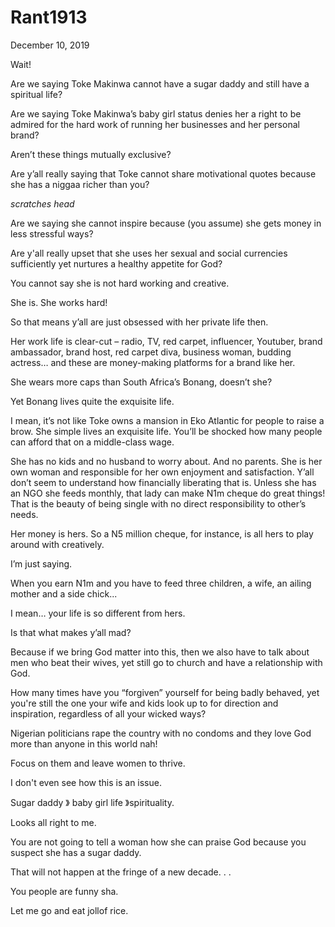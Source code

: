 #  Rant1913


December 10, 2019

Wait!

Are we saying Toke Makinwa cannot have a sugar daddy and still have a spiritual life?

Are we saying Toke Makinwa’s baby girl status denies her a right to be admired for the hard work of running her businesses and her personal brand?

Aren’t these things mutually exclusive?

Are y’all really saying that Toke cannot share motivational quotes because she has a niggaa richer than you?

*scratches head*

Are we saying she cannot inspire because (you assume) she gets money in less stressful ways?

Are y'all really upset that she uses her sexual and social currencies sufficiently yet nurtures a healthy appetite for God?

You cannot say she is not hard working and creative.

She is. She works hard!

So that means y’all are just obsessed with her private life then.

Her work life is clear-cut – radio, TV, red carpet, influencer, Youtuber, brand ambassador, brand host, red carpet diva, business woman, budding actress… and these are money-making platforms for a brand like her.

She wears more caps than South Africa’s Bonang, doesn’t she?

Yet Bonang lives quite the exquisite life.

I mean, it’s not like Toke owns a mansion in Eko Atlantic for people to raise a brow. She simple lives an exquisite life. You’ll be shocked how many people can afford that on a middle-class wage.

She has no kids and no husband to worry about. And no parents. She is her own woman and responsible for her own enjoyment and satisfaction. Y’all don’t seem to understand how financially liberating that is. Unless she has an NGO she feeds monthly, that lady can make N1m cheque do great things! That is the beauty of being single with no direct responsibility to other’s needs.

Her money is hers. So a N5 million cheque, for instance, is all hers to play around with creatively.

I’m just saying.

When you earn N1m and you have to feed three children, a wife, an ailing mother and a side chick...

I mean… your life is so different from hers.

Is that what makes y’all mad?

Because if we bring God matter into this, then we also have to talk about men who beat their wives, yet still go to church and have a relationship with God.

How many times have you “forgiven” yourself for being badly behaved, yet you're still the one your wife and kids look up to for direction and inspiration, regardless of all your wicked ways?

Nigerian politicians rape the country with no condoms and they love God more than anyone in this world nah! 

Focus on them and leave women to thrive. 

I don't even see how this is an issue.

Sugar daddy 》 baby girl life 》spirituality.

Looks all right to me.

You are not going to tell a woman how she can praise God because you suspect she has a sugar daddy.

That will not happen at the fringe of a new decade. 
.
.

You people are funny sha.

Let me go and eat jollof rice.